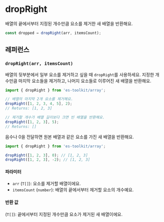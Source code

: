 # dropRight

배열의 끝에서부터 지정된 개수만큼 요소를 제거한 새 배열을 반환해요.

```typescript
const dropped = dropRight(arr, itemsCount);
```

## 레퍼런스

### `dropRight(arr, itemsCount)`

배열의 뒷부분에서 일부 요소를 제거하고 싶을 때 `dropRight`를 사용하세요. 지정한 개수만큼 마지막 요소들을 제거하고, 나머지 요소들로 이루어진 새 배열을 반환해요.

```typescript
import { dropRight } from 'es-toolkit/array';

// 배열의 마지막 2개 요소를 제거해요.
dropRight([1, 2, 3, 4, 5], 2);
// Returns: [1, 2, 3]

// 제거할 개수가 배열 길이보다 크면 빈 배열을 반환해요.
dropRight([1, 2, 3], 5);
// Returns: []
```

음수나 0을 전달하면 원본 배열과 같은 요소를 가진 새 배열을 반환해요.

```typescript
import { dropRight } from 'es-toolkit/array';

dropRight([1, 2, 3], 0); // [1, 2, 3]
dropRight([1, 2, 3], -2); // [1, 2, 3]
```

#### 파라미터

- `arr` (`T[]`): 요소를 제거할 배열이에요.
- `itemsCount` (`number`): 배열의 끝에서부터 제거할 요소의 개수예요.

#### 반환 값

(`T[]`): 끝에서부터 지정된 개수만큼 요소가 제거된 새 배열이에요.

